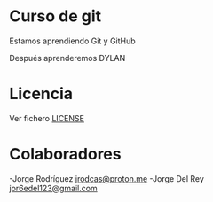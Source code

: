 # Curso de git  #

Estamos aprendiendo Git y GitHub

Después aprenderemos DYLAN

# Licencia

Ver fichero [LICENSE](./LICENSE)

# Colaboradores

-Jorge Rodríguez <jrodcas@proton.me>
-Jorge Del Rey <jor6edel123@gmail.com>
